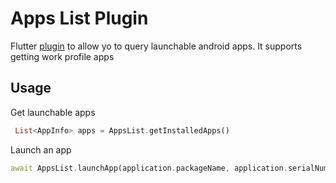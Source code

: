 # Apps List Plugin 

Flutter [plugin](https://pub.dev/packages/apps_list) to allow yo to query launchable android apps. It supports getting work profile apps

## Usage
Get launchable apps
```dart
 List<AppInfo> apps = AppsList.getInstalledApps()
```

Launch an app

```dart
await AppsList.launchApp(application.packageName, application.serialNumber);
```


